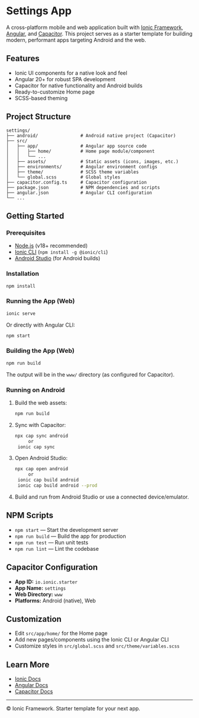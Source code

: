 # Settings App

A cross-platform mobile and web application built with [Ionic Framework](https://ionicframework.com/), [Angular](https://angular.io/), and [Capacitor](https://capacitorjs.com/). This project serves as a starter template for building modern, performant apps targeting Android and the web.

## Features
- Ionic UI components for a native look and feel
- Angular 20+ for robust SPA development
- Capacitor for native functionality and Android builds
- Ready-to-customize Home page
- SCSS-based theming

## Project Structure
```
settings/
├── android/                # Android native project (Capacitor)
├── src/
│   ├── app/                # Angular app source code
│   │   ├── home/           # Home page module/component
│   │   └── ...
│   ├── assets/             # Static assets (icons, images, etc.)
│   ├── environments/       # Angular environment configs
│   ├── theme/              # SCSS theme variables
│   └── global.scss         # Global styles
├── capacitor.config.ts     # Capacitor configuration
├── package.json            # NPM dependencies and scripts
├── angular.json            # Angular CLI configuration
└── ...
```

## Getting Started

### Prerequisites
- [Node.js](https://nodejs.org/) (v18+ recommended)
- [Ionic CLI](https://ionicframework.com/docs/cli) (`npm install -g @ionic/cli`)
- [Android Studio](https://developer.android.com/studio) (for Android builds)

### Installation
```bash
npm install
```

### Running the App (Web)
```bash
ionic serve
```
Or directly with Angular CLI:
```bash
npm start
```

### Building the App (Web)
```bash
npm run build
```
The output will be in the `www/` directory (as configured for Capacitor).

### Running on Android
1. Build the web assets:
   ```bash
   npm run build
   ```
2. Sync with Capacitor:
   ```bash
   npx cap sync android
        or 
    ionic cap sync
   ```
3. Open Android Studio:
   ```bash
   npx cap open android
        or 
    ionic cap build android
    ionic cap build android --prod
   ```
4. Build and run from Android Studio or use a connected device/emulator.

## NPM Scripts
- `npm start` — Start the development server
- `npm run build` — Build the app for production
- `npm run test` — Run unit tests
- `npm run lint` — Lint the codebase

## Capacitor Configuration
- **App ID:** `io.ionic.starter`
- **App Name:** `settings`
- **Web Directory:** `www`
- **Platforms:** Android (native), Web

## Customization
- Edit `src/app/home/` for the Home page
- Add new pages/components using the Ionic CLI or Angular CLI
- Customize styles in `src/global.scss` and `src/theme/variables.scss`

## Learn More
- [Ionic Docs](https://ionicframework.com/docs)
- [Angular Docs](https://angular.io/docs)
- [Capacitor Docs](https://capacitorjs.com/docs)

---

© Ionic Framework. Starter template for your next app.
